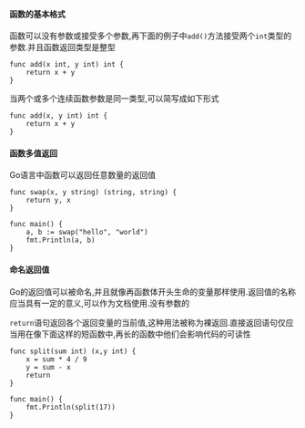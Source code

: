 #### 函数的基本格式

函数可以没有参数或接受多个参数,再下面的例子中`add()`方法接受两个`int`类型的参数.并且函数返回类型是整型

```
func add(x int, y int) int {
    return x + y
}
```

当两个或多个连续函数参数是同一类型,可以简写成如下形式

```
func add(x, y int) int {
    return x + y
}
```

#### 函数多值返回

Go语言中函数可以返回任意数量的返回值

```
func swap(x, y string) (string, string) {
    return y, x
}

func main() {
    a, b := swap("hello", "world")
    fmt.Println(a, b)
}
```

#### 命名返回值

Go的返回值可以被命名,并且就像再函数体开头生命的变量那样使用.返回值的名称应当具有一定的意义,可以作为文档使用.没有参数的           

`return`语句返回各个返回变量的当前值,这种用法被称为裸返回.直接返回语句仅应当用在像下面这样的短函数中,再长的函数中他们会影响代码的可读性

```
func split(sum int) (x,y int) {
	x = sum * 4 / 9
	y = sum - x
	return
}

func main() {
	fmt.Println(split(17))
}
```



